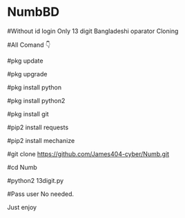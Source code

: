 # NumbBD

#Without id login Only 13 digit Bangladeshi oparator Cloning 

#All Comand 👇

#pkg update 

#pkg upgrade 

#pkg install python 

#pkg install python2

#pkg install git

#pip2 install requests 

#pip2 install  mechanize

#git clone https://github.com/James404-cyber/Numb.git

#cd Numb

#python2 13digit.py

#Pass user No needed. 

Just enjoy



